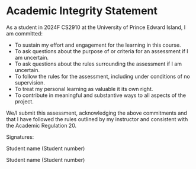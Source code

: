 # Academic Integrity Statement
As a student in 2024F CS2910 at the University of Prince Edward Island, I am committed:
- To sustain my effort and engagement for the learning in this course.
- To ask questions about the purpose of or criteria for an assessment if I am uncertain.
- To ask questions about the rules surrounding the assessment if I am uncertain.
- To follow the rules for the assessment, including under conditions of no supervision.
- To treat my personal learning as valuable it its own right.
- To contribute in meaningful and substantive ways to all aspects of the project. 

We/I submit this assessment, acknowledging the above commitments and that I have followed the rules
outlined by my instructor and consistent with the Academic Regulation 20.

Signatures:

Student name (Student number)

Student name (Student number)